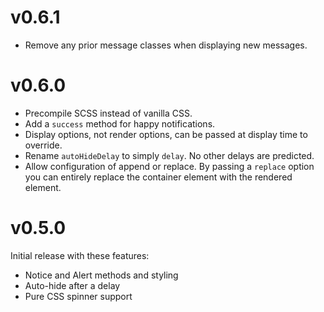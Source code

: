 # v0.6.1

* Remove any prior message classes when displaying new messages.

# v0.6.0

* Precompile SCSS instead of vanilla CSS.
* Add a `success` method for happy notifications.
* Display options, not render options, can be passed at display time to
  override.
* Rename `autoHideDelay` to simply `delay`. No other delays are predicted.
* Allow configuration of append or replace. By passing a `replace` option you
  can entirely replace the container element with the rendered element.

# v0.5.0

Initial release with these features:

* Notice and Alert methods and styling
* Auto-hide after a delay
* Pure CSS spinner support
